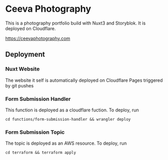 # Ceeva Photography

This is a photography portfolio build with Nuxt3 and Storyblok. It is deployed on Cloudflare.

https://ceevaphotography.com

## Deployment

### Nuxt Website

The website it self is automatically deployed on Cloudflare Pages triggered by git pushes

### Form Submission Handler

This function is deployed as a cloudflare fuction. To deploy, run

```
cd functions/form-submission-handler && wrangler deploy
```

### Form Submission Topic

The topic is deployed as an AWS resource. To deploy, run

```
cd terraform && terraform apply
```
